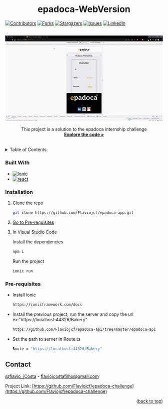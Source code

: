 <a name="readme-top"></a>
<h1 align="center">epadoca-WebVersion</h1>

[![Contributors][contributors-shield]][contributors-url]
[![Forks][forks-shield]][forks-url]
[![Stargazers][stars-shield]][stars-url]
[![Issues][issues-shield]][issues-url]
[![LinkedIn][linkedin-shield]][linkedin-url]

<br />
<div align="center">
  <a href="https://github.com/Flaviojcf/epadoca-challenge">
    <img src="./public/epadoca-app.gif" alt="Gif">
  </a>


  <p align="center">
    This project is a solution to the epadoca internship challenge
    <br />
    <a href="https:/github.com/flaviojcf/epadoca-challenge"><strong>Explore the code »</strong></a>
    <br />
    <br />
  </p>
</div>

<details>
  <summary>Table of Contents</summary>
  <ol>
    <li>
      <a href="#about-the-project">About The Project</a>
      <ul>
        <li><a href="#built-with">Built With</a></li>
      </ul>
    </li>
    <li>
      <ul>
        <li><a href="#installation">Installation</a></li>
        <li><a href="#pre-requisites">Pre-requisites</a></li>
      </ul>
    </li>
    <li><a href="#contact">Contact</a></li>
  </ol>
</details>



### Built With
- [![Ionic][Ionic]][Ionic-url]
- [![react][react]][react-url]






### Installation

1. Clone the repo
   ```sh
   git clone https://github.com/Flaviojcf/epadoca-app.git
   ```
2. <a href="#pre-requisites">Go to Pre-requisites</a>

3. In Visual Studio Code <br/>

    Install the dependencies
    ```sh
    npm i
    ```
    Run the project
    ```sh
    ionic run
    ```


### Pre-requisites

- Install ionic
    ```sh
    https://ionicframework.com/docs
    ```

- Install the previous project, run the server and copy the url ex:"https://localhost:44326/Bakery"
    ```sh
    https://github.com/Flaviojcf/epadoca-api/tree/master/epadoca-api
   ```
- Set the path to server in Route.ts
   ```sh
   Route = "https://localhost:44326/Bakery"
  ```









## Contact

[@flavio_jCosta](mailto:flaviojcostafilho@gmail.com) - flaviojcostafilho@gmail.com

Project Link: [https://github.com/Flaviojcf/epadoca-challenge](https://github.com/Flaviojcf/epadoca-challenge)

<p align="right">(<a href="#readme-top">back to top</a>)</p>




[contributors-shield]: https://img.shields.io/github/contributors/flaviojcf/epadoca-challenge.svg?style=for-the-badge
[contributors-url]: https://github.com/flaviojcf/epadoca-challenge/graphs/contributors
[forks-shield]: https://img.shields.io/github/forks/flaviojcf/epadoca-challenge.svg?style=for-the-badge
[forks-url]: https://github.com/flaviojcf/epadoca-challenge/network/members
[stars-shield]: https://img.shields.io/github/stars/flaviojcf/epadoca-challenge.svg?style=for-the-badge
[stars-url]: https://github.com/flaviojcf/epadoca-challenge/stargazers
[issues-shield]: https://img.shields.io/github/issues/flaviojcf/epadoca-challenge.svg?style=for-the-badge
[issues-url]: https://github.com/flaviojcf/epadoca-challenge/issues
[linkedin-shield]: https://img.shields.io/badge/-LinkedIn-black.svg?style=for-the-badge&logo=linkedin&colorB=555
[linkedin-url]: https://www.linkedin.com/in/flávio-jcosta


[Ionic]: https://img.shields.io/badge/Ionic-0C2C52?style=for-the-badge&logo=Ionic&logoColor=white
[Ionic-url]: https://ionicframework.com/

[react]: https://img.shields.io/badge/React-48CEF7?style=for-the-badge&logo=React&logoColor=white
[react-url]: https://pt-br.reactjs.org/

